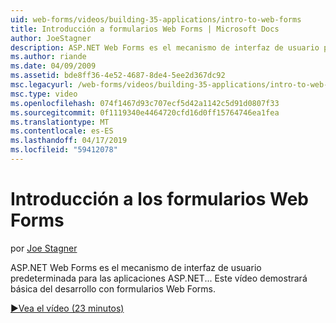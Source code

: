 ```yaml
---
uid: web-forms/videos/building-35-applications/intro-to-web-forms
title: Introducción a formularios Web Forms | Microsoft Docs
author: JoeStagner
description: ASP.NET Web Forms es el mecanismo de interfaz de usuario predeterminada para las aplicaciones ASP.NET... Este vídeo demostrará básica del desarrollo con formularios Web Forms.
ms.author: riande
ms.date: 04/09/2009
ms.assetid: bde8ff36-4e52-4687-8de4-5ee2d367dc92
msc.legacyurl: /web-forms/videos/building-35-applications/intro-to-web-forms
msc.type: video
ms.openlocfilehash: 074f1467d93c707ecf5d42a1142c5d91d0807f33
ms.sourcegitcommit: 0f1119340e4464720cfd16d0ff15764746ea1fea
ms.translationtype: MT
ms.contentlocale: es-ES
ms.lasthandoff: 04/17/2019
ms.locfileid: "59412078"
---
```

# <a name="intro-to-web-forms"></a>Introducción a los formularios Web Forms

por [Joe Stagner](https://github.com/JoeStagner)

ASP.NET Web Forms es el mecanismo de interfaz de usuario predeterminada para las aplicaciones ASP.NET... Este vídeo demostrará básica del desarrollo con formularios Web Forms.

[&#9654;Vea el vídeo (23 minutos)](https://channel9.msdn.com/Blogs/ASP-NET-Site-Videos/intro-to-web-forms)
